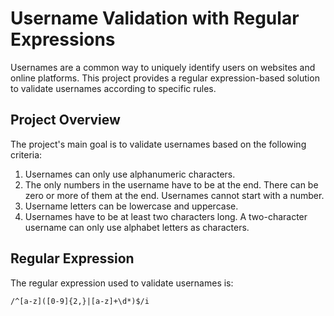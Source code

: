# Username Validation with Regular Expressions

Usernames are a common way to uniquely identify users on websites and online platforms. This project provides a regular expression-based solution to validate usernames according to specific rules.

## Project Overview

The project's main goal is to validate usernames based on the following criteria:

1. Usernames can only use alphanumeric characters.
2. The only numbers in the username have to be at the end. There can be zero or more of them at the end. Usernames cannot start with a number.
3. Username letters can be lowercase and uppercase.
4. Usernames have to be at least two characters long. A two-character username can only use alphabet letters as characters.

## Regular Expression

The regular expression used to validate usernames is:

```regex
/^[a-z]([0-9]{2,}|[a-z]+\d*)$/i
```

